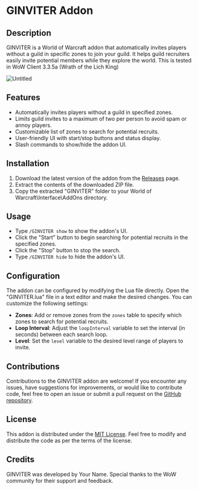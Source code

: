 # GINVITER Addon

## Description
GINVITER is a World of Warcraft addon that automatically invites players without a guild in specific zones to join your guild. It helps guild recruiters easily invite potential members while they explore the world. This is tested in WoW Client 3.3.5a (Wrath of the Lich King)

![Untitled](https://github.com/nelbin4/GINVITER/assets/20941975/fb802ec0-501a-4d9d-9e88-21e699391166)


## Features
- Automatically invites players without a guild in specified zones.
- Limits guild invites to a maximum of two per person to avoid spam or annoy players.
- Customizable list of zones to search for potential recruits.
- User-friendly UI with start/stop buttons and status display.
- Slash commands to show/hide the addon UI.

## Installation
1. Download the latest version of the addon from the [Releases](https://github.com/nelbin4/GINVITER/releases) page.
2. Extract the contents of the downloaded ZIP file.
3. Copy the extracted "GINVITER" folder to your World of Warcraft\Interface\AddOns directory.

## Usage
- Type `/GINVITER show` to show the addon's UI.
- Click the "Start" button to begin searching for potential recruits in the specified zones.
- Click the "Stop" button to stop the search.
- Type `/GINVITER hide` to hide the addon's UI.

## Configuration
The addon can be configured by modifying the Lua file directly. Open the "GINVITER.lua" file in a text editor and make the desired changes. You can customize the following settings:

- **Zones**: Add or remove zones from the `zones` table to specify which zones to search for potential recruits.
- **Loop Interval**: Adjust the `loopInterval` variable to set the interval (in seconds) between each search loop.
- **Level**: Set the `level` variable to the desired level range of players to invite.

## Contributions
Contributions to the GINVITER addon are welcome! If you encounter any issues, have suggestions for improvements, or would like to contribute code, feel free to open an issue or submit a pull request on the [GitHub repository](https://github.com/nelbin4/GINVITER).

## License
This addon is distributed under the [MIT License](https://opensource.org/licenses/MIT). Feel free to modify and distribute the code as per the terms of the license.

## Credits
GINVITER was developed by Your Name. Special thanks to the WoW community for their support and feedback.


